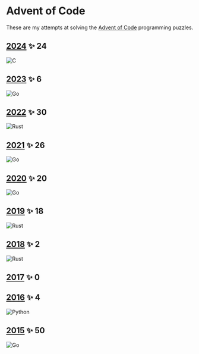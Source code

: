# Advent of Code

These are my attempts at solving the [Advent of Code](https://adventofcode.com) programming puzzles.

## [2024][2024] ✨ 24

![C]

## [2023][2023] ✨ 6

![Go]

## [2022][2022] ✨ 30

![Rust]

## [2021][2021] ✨ 26

![Go]

## [2020][2020] ✨ 20

![Go]

## [2019][2019] ✨ 18

![Rust]

## [2018][2018] ✨ 2

![Rust]

## [2017][2017] ✨ 0

## [2016][2016] ✨ 4

![Python]

## [2015][2015] ✨ 50

![Go]

[2024]: https://adventofcode.com/2024
[2023]: https://adventofcode.com/2023
[2022]: https://adventofcode.com/2022
[2021]: https://adventofcode.com/2021
[2020]: https://adventofcode.com/2020
[2019]: https://adventofcode.com/2019
[2018]: https://adventofcode.com/2018
[2017]: https://adventofcode.com/2017
[2016]: https://adventofcode.com/2016
[2015]: https://adventofcode.com/2015
[Go]: https://img.shields.io/badge/go-%2300ADD8.svg?style=for-the-badge&logo=go&logoColor=white
[Python]: https://img.shields.io/badge/python-3670A0?style=for-the-badge&logo=python&logoColor=ffdd54
[Rust]: https://img.shields.io/badge/rust-%23000000.svg?style=for-the-badge&logo=rust&logoColor=white
[C]: https://img.shields.io/badge/c-%2300599C.svg?style=for-the-badge&logo=c&logoColor=white
